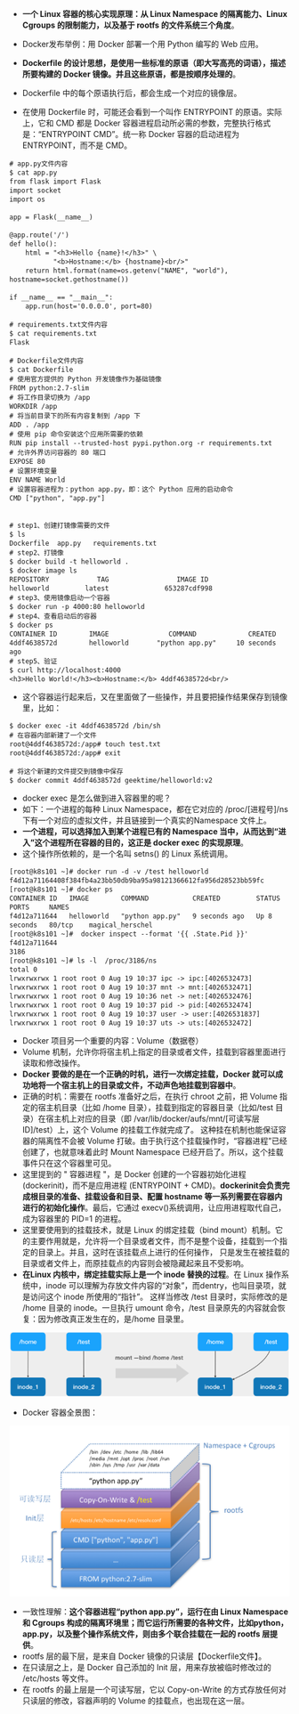 - **一个 Linux 容器的核心实现原理：从 Linux Namespace 的隔离能力、Linux Cgroups 的限制能力，以及基于 rootfs 的文件系统三个角度**。




- Docker发布举例：用 Docker 部署一个用 Python 编写的 Web 应用。
- **Dockerfile 的设计思想，是使用一些标准的原语（即大写高亮的词语），描述所要构建的 Docker 镜像。并且这些原语，都是按顺序处理的**。
- Dockerfile 中的每个原语执行后，都会生成一个对应的镜像层。
- 在使用 Dockerfile 时，可能还会看到一个叫作 ENTRYPOINT 的原语。实际上，它和 CMD 都是 Docker
  容器进程启动所必需的参数，完整执行格式是：“ENTRYPOINT CMD”。统一称 Docker 容器的启动进程为 ENTRYPOINT，而不是 CMD。

```shell
# app.py文件内容
$ cat app.py
from flask import Flask
import socket
import os
 
app = Flask(__name__)
 
@app.route('/')
def hello():
    html = "<h3>Hello {name}!</h3>" \
           "<b>Hostname:</b> {hostname}<br/>"           
    return html.format(name=os.getenv("NAME", "world"), hostname=socket.gethostname())
    
if __name__ == "__main__":
    app.run(host='0.0.0.0', port=80)

# requirements.txt文件内容
$ cat requirements.txt
Flask

# Dockerfile文件内容
$ cat Dockerfile
# 使用官方提供的 Python 开发镜像作为基础镜像
FROM python:2.7-slim
# 将工作目录切换为 /app
WORKDIR /app
# 将当前目录下的所有内容复制到 /app 下
ADD . /app
# 使用 pip 命令安装这个应用所需要的依赖
RUN pip install --trusted-host pypi.python.org -r requirements.txt
# 允许外界访问容器的 80 端口
EXPOSE 80
# 设置环境变量
ENV NAME World
# 设置容器进程为：python app.py，即：这个 Python 应用的启动命令
CMD ["python", "app.py"]


# step1、创建打镜像需要的文件
$ ls
Dockerfile  app.py   requirements.txt
# step2、打镜像
$ docker build -t helloworld .
$ docker image ls
REPOSITORY            TAG                 IMAGE ID
helloworld         latest              653287cdf998
# step3、使用镜像启动一个容器
$ docker run -p 4000:80 helloworld
# step4、查看启动后的容器
$ docker ps
CONTAINER ID        IMAGE               COMMAND             CREATED
4ddf4638572d        helloworld       "python app.py"     10 seconds ago
# step5、验证
$ curl http://localhost:4000
<h3>Hello World!</h3><b>Hostname:</b> 4ddf4638572d<br/>
```

- 这个容器运行起来后，又在里面做了一些操作，并且要把操作结果保存到镜像里，比如：

```shell
$ docker exec -it 4ddf4638572d /bin/sh
# 在容器内部新建了一个文件
root@4ddf4638572d:/app# touch test.txt
root@4ddf4638572d:/app# exit
 
# 将这个新建的文件提交到镜像中保存
$ docker commit 4ddf4638572d geektime/helloworld:v2
```





- docker exec 是怎么做到进入容器里的呢？
- 如下：一个进程的每种 Linux Namespace，都在它对应的 /proc/[进程号]/ns 下有一个对应的虚拟文件，并且链接到一个真实的Namespace 文件上。
- **一个进程，可以选择加入到某个进程已有的 Namespace 当中，从而达到“进入”这个进程所在容器的目的，这正是 docker exec 的实现原理**。
- 这个操作所依赖的，是一个名叫 setns() 的 Linux 系统调用。

```shell
[root@k8s101 ~]# docker run -d -v /test helloworld
f4d12a71164408f384fb4a23bb50db9ba95a98121366612fa956d28523bb59fc
[root@k8s101 ~]# docker ps
CONTAINER ID   IMAGE        COMMAND           CREATED         STATUS         PORTS     NAMES
f4d12a711644   helloworld   "python app.py"   9 seconds ago   Up 8 seconds   80/tcp    magical_herschel
[root@k8s101 ~]#  docker inspect --format '{{ .State.Pid }}' f4d12a711644
3186
[root@k8s101 ~]# ls -l  /proc/3186/ns
total 0
lrwxrwxrwx 1 root root 0 Aug 19 10:37 ipc -> ipc:[4026532473]
lrwxrwxrwx 1 root root 0 Aug 19 10:37 mnt -> mnt:[4026532471]
lrwxrwxrwx 1 root root 0 Aug 19 10:36 net -> net:[4026532476]
lrwxrwxrwx 1 root root 0 Aug 19 10:37 pid -> pid:[4026532474]
lrwxrwxrwx 1 root root 0 Aug 19 10:37 user -> user:[4026531837]
lrwxrwxrwx 1 root root 0 Aug 19 10:37 uts -> uts:[4026532472]
```



- Docker 项目另一个重要的内容：Volume（数据卷）
- Volume 机制，允许你将宿主机上指定的目录或者文件，挂载到容器里面进行读取和修改操作。
- **Docker 要做的是在一个正确的时机，进行一次绑定挂载，Docker 就可以成功地将一个宿主机上的目录或文件，不动声色地挂载到容器中**。
- 正确的时机：需要在 rootfs 准备好之后，在执行 chroot 之前，把 Volume 指定的宿主机目录（比如 /home 目录），挂载到指定的容器目录（比如/test 目录）在宿主机上对应的目录（即 /var/lib/docker/aufs/mnt/[可读写层 ID]/test）上，这个 Volume 的挂载工作就完成了。
  这种挂在机制也能保证容器的隔离性不会被 Volume 打破。由于执行这个挂载操作时，“容器进程”已经创建了，也就意味着此时 Mount Namespace 已经开启了。所以，这个挂载事件只在这个容器里可见。
- 这里提到的 " 容器进程 "，是 Docker 创建的一个容器初始化进程 (dockerinit)，而不是应用进程 (ENTRYPOINT + CMD)。**dockerinit会负责完成根目录的准备、挂载设备和目录、配置 hostname 等一系列需要在容器内进行的初始化操作**。最后，它通过 execv()系统调用，让应用进程取代自己，成为容器里的 PID=1 的进程。
- 这里要使用到的挂载技术，就是 Linux 的绑定挂载（bind mount）机制。它的主要作用就是，允许将一个目录或者文件，而不是整个设备，挂载到一个指定的目录上。并且，这时在该挂载点上进行的任何操作，
  只是发生在被挂载的目录或者文件上，而原挂载点的内容则会被隐藏起来且不受影响。
- **在Linux 内核中，绑定挂载实际上是一个 inode 替换的过程**。在 Linux 操作系统中，inode 可以理解为存放文件内容的“对象”，而dentry，也叫目录项，就是访问这个 inode 所使用的“指针”。
  这样当修改 /test 目录时，实际修改的是 /home 目录的 inode。一旦执行 umount 命令，/test 目录原先的内容就会恢复：因为修改真正发生在的，是/home 目录里。

![img.png](img.png)



- Docker 容器全景图：

![img_1.png](img_1.png)

- 一致性理解：**这个容器进程“python app.py”，运行在由 Linux Namespace 和 Cgroups 构成的隔离环境里；而它运行所需要的各种文件，比如python，app.py，以及整个操作系统文件，则由多个联合挂载在一起的 rootfs 层提供**。
- rootfs 层的最下层，是来自 Docker 镜像的只读层【Dockerfile文件】。
- 在只读层之上，是 Docker 自己添加的 Init 层，用来存放被临时修改过的 /etc/hosts 等文件。
- 在 rootfs 的最上层是一个可读写层，它以 Copy-on-Write 的方式存放任何对只读层的修改，容器声明的 Volume 的挂载点，也出现在这一层。